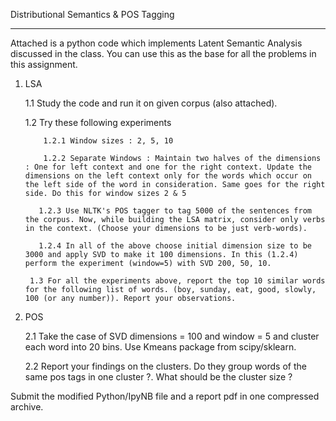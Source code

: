 Distributional Semantics & POS Tagging
************

Attached is a python code which implements Latent Semantic Analysis discussed in the class. You can use this as the base for all the problems in this assignment.

1. LSA

    1.1 Study the code and run it on given corpus (also attached).

    1.2 Try these following experiments

           1.2.1 Window sizes : 2, 5, 10

           1.2.2 Separate Windows : Maintain two halves of the dimensions : One for left context and one for the right context. Update the dimensions on the left context only for the words which occur on the left side of the word in consideration. Same goes for the right side. Do this for window sizes 2 & 5

          1.2.3 Use NLTK's POS tagger to tag 5000 of the sentences from the corpus. Now, while building the LSA matrix, consider only verbs in the context. (Choose your dimensions to be just verb-words).

          1.2.4 In all of the above choose initial dimension size to be 3000 and apply SVD to make it 100 dimensions. In this (1.2.4) perform the experiment (window=5) with SVD 200, 50, 10.

        1.3 For all the experiments above, report the top 10 similar words for the following list of words. (boy, sunday, eat, good, slowly, 100 (or any number)). Report your observations.

2. POS

    2.1 Take the case of SVD dimensions = 100 and window = 5 and cluster each word into 20 bins. Use Kmeans package from scipy/sklearn. 

   2.2 Report your findings on the clusters. Do they group words of the same pos tags in one cluster ?. What should be the cluster size ? 

Submit the modified Python/IpyNB file and a report pdf in one compressed archive.
